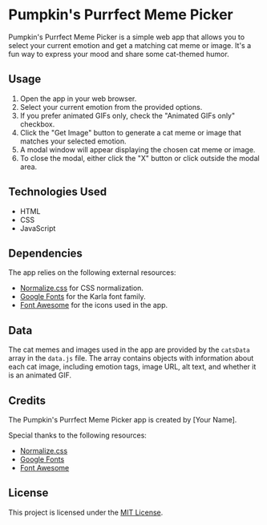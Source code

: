 # Pumpkin's Purrfect Meme Picker

Pumpkin's Purrfect Meme Picker is a simple web app that allows you to select your current emotion and get a matching cat meme or image. It's a fun way to express your mood and share some cat-themed humor.

## Usage

1. Open the app in your web browser.
2. Select your current emotion from the provided options.
3. If you prefer animated GIFs only, check the "Animated GIFs only" checkbox.
4. Click the "Get Image" button to generate a cat meme or image that matches your selected emotion.
5. A modal window will appear displaying the chosen cat meme or image.
6. To close the modal, either click the "X" button or click outside the modal area.

## Technologies Used

- HTML
- CSS
- JavaScript

## Dependencies

The app relies on the following external resources:

- [Normalize.css](https://cdnjs.cloudflare.com/ajax/libs/normalize/8.0.1/normalize.css) for CSS normalization.
- [Google Fonts](https://fonts.googleapis.com/css2?family=Karla:wght@400;800&display=swap) for the Karla font family.
- [Font Awesome](https://cdnjs.cloudflare.com/ajax/libs/font-awesome/6.2.0/css/all.min.css) for the icons used in the app.

## Data

The cat memes and images used in the app are provided by the `catsData` array in the `data.js` file. The array contains objects with information about each cat image, including emotion tags, image URL, alt text, and whether it is an animated GIF.

## Credits

The Pumpkin's Purrfect Meme Picker app is created by [Your Name].

Special thanks to the following resources:

- [Normalize.css](https://necolas.github.io/normalize.css/)
- [Google Fonts](https://fonts.google.com/)
- [Font Awesome](https://fontawesome.com/)

## License

This project is licensed under the [MIT License](LICENSE).

